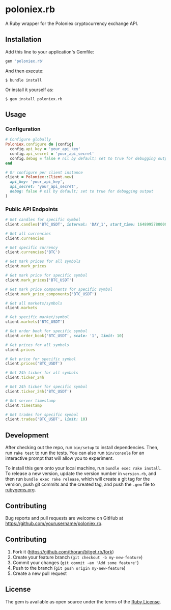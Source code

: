 # poloniex.rb

A Ruby wrapper for the Poloniex cryptocurrency exchange API.

## Installation

Add this line to your application's Gemfile:

```ruby
gem 'poloniex.rb'
```

And then execute:

```
$ bundle install
```

Or install it yourself as:

```
$ gem install poloniex.rb
```

## Usage

### Configuration

```ruby
# Configure globally
Poloniex.configure do |config|
  config.api_key = 'your_api_key'
  config.api_secret = 'your_api_secret'
  config.debug = false # nil by default; set to true for debugging output
end

# Or configure per client instance
client = Poloniex::Client.new(
  api_key: 'your_api_key',
  api_secret: 'your_api_secret',
  debug: false # nil by default; set to true for debugging output
)
```

### Public API Endpoints

```ruby
# Get candles for specific symbol
client.candles('BTC_USDT', interval: 'DAY_1', start_time: 1648995780000, end_time: 1649082180000, limit: 10)

# Get all currencies
client.currencies

# Get specific currency
client.currencies('BTC')

# Get mark prices for all symbols
client.mark_prices

# Get mark price for specific symbol
client.mark_prices('BTC_USDT')

# Get mark price components for specific symbol
client.mark_price_components('BTC_USDT')

# Get all markets/symbols
client.markets

# Get specific market/symbol
client.markets('BTC_USDT')

# Get order book for specific symbol
client.order_book('BTC_USDT', scale: '1', limit: 10)

# Get prices for all symbols
client.prices

# Get price for specific symbol
client.prices('BTC_USDT')

# Get 24h ticker for all symbols
client.ticker_24h

# Get 24h ticker for specific symbol
client.ticker_24h('BTC_USDT')

# Get server timestamp
client.timestamp

# Get trades for specific symbol
client.trades('BTC_USDT', limit: 10)

```

## Development

After checking out the repo, run `bin/setup` to install dependencies. Then, run `rake test` to run the tests. You can also run `bin/console` for an interactive prompt that will allow you to experiment.

To install this gem onto your local machine, run `bundle exec rake install`. To release a new version, update the version number in `version.rb`, and then run `bundle exec rake release`, which will create a git tag for the version, push git commits and the created tag, and push the `.gem` file to [rubygems.org](https://rubygems.org).

## Contributing

Bug reports and pull requests are welcome on GitHub at https://github.com/yourusername/poloniex.rb.


## Contributing

1. Fork it (https://github.com/thoran/bitget.rb/fork)
2. Create your feature branch (`git checkout -b my-new-feature`)
3. Commit your changes (`git commit -am 'Add some feature'`)
4. Push to the branch (`git push origin my-new-feature`)
5. Create a new pull request



## License

The gem is available as open source under the terms of the [Ruby License](https://opensource.org/licenses/MIT).

